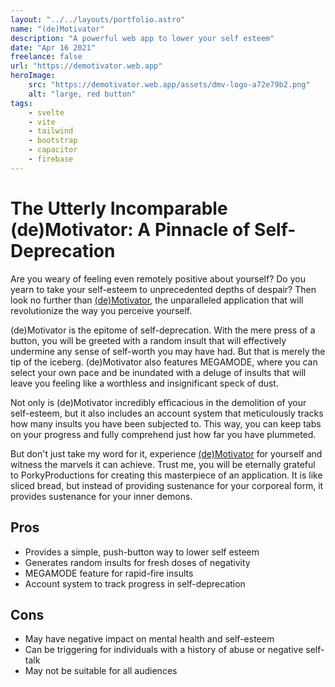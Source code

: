 ```yaml
---
layout: "../../layouts/portfolio.astro"
name: "(de)Motivator"
description: "A powerful web app to lower your self esteem"
date: "Apr 16 2021"
freelance: false
url: "https://demotivator.web.app"
heroImage: 
    src: "https://demotivator.web.app/assets/dmv-logo-a72e79b2.png"
    alt: "large, red button"
tags: 
    - svelte
    - vite
    - tailwind
    - bootstrap
    - capacitor
    - firebase
---
```


# The Utterly Incomparable (de)Motivator: A Pinnacle of Self-Deprecation

Are you weary of feeling even remotely positive about yourself? Do you yearn to take your self-esteem to unprecedented depths of despair? Then look no further than [(de)Motivator](https://demotivator.web.app/), the unparalleled application that will revolutionize the way you perceive yourself.

(de)Motivator is the epitome of self-deprecation. With the mere press of a button, you will be greeted with a random insult that will effectively undermine any sense of self-worth you may have had. But that is merely the tip of the iceberg. (de)Motivator also features MEGAMODE, where you can select your own pace and be inundated with a deluge of insults that will leave you feeling like a worthless and insignificant speck of dust.

Not only is (de)Motivator incredibly efficacious in the demolition of your self-esteem, but it also includes an account system that meticulously tracks how many insults you have been subjected to. This way, you can keep tabs on your progress and fully comprehend just how far you have plummeted.

But don't just take my word for it, experience [(de)Motivator](https://demotivator.web.app/) for yourself and witness the marvels it can achieve. Trust me, you will be eternally grateful to PorkyProductions for creating this masterpiece of an application. It is like sliced bread, but instead of providing sustenance for your corporeal form, it provides sustenance for your inner demons.

## Pros

- Provides a simple, push-button way to lower self esteem
- Generates random insults for fresh doses of negativity
- MEGAMODE feature for rapid-fire insults
- Account system to track progress in self-deprecation

## Cons

- May have negative impact on mental health and self-esteem
- Can be triggering for individuals with a history of abuse or negative self-talk
- May not be suitable for all audiences